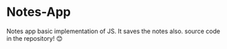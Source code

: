 # Notes-App
Notes app basic implementation of JS. It saves the notes also. source code in the repository! 😊
